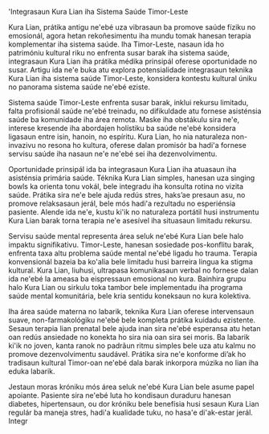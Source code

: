 'Integrasaun Kura Lian iha Sistema Saúde Timor-Leste

Kura Lian, prátika antigu ne'ebé uza vibrasaun ba promove saúde fíziku no emosionál, agora hetan rekoñesimentu iha mundu tomak hanesan terapia komplementar iha sistema saúde. Iha Timor-Leste, nasaun ida ho patrimóniu kultural riku no enfrenta susar barak iha sistema saúde, integrasaun Kura Lian iha prátika médika prinsipál oferese oportunidade no susar. Artigu ida ne'e buka atu explora potensialidade integrasaun teknika Kura Lian iha sistema saúde Timor-Leste, konsidera kontestu kultural úniku no panorama sistema saúde ne'ebé eziste.

Sistema saúde Timor-Leste enfrenta susar barak, inklui rekursu limitadu, falta profisionál saúde ne'ebé treinadu, no difikuldade atu fornese asisténsia saúde ba komunidade iha área remota. Maske iha obstákulu sira ne'e, interese kresende iha abordajen holístiku ba saúde ne'ebé konsidera ligasaun entre isin, hanoin, no espíritu. Kura Lian, ho nia naturaleza non-invazivu no resona ho kultura, oferese dalan promisór ba hadi'a fornese servisu saúde iha nasaun ne'e ne'ebé sei iha dezenvolvimentu.

Oportunidade prinsipál ida ba integrasaun Kura Lian iha atuasaun iha asisténsia primária saúde. Téknika Kura Lian simples, hanesan uza singing bowls ka orienta tonu vokál, bele integradu iha konsulta rotina no vizita saúde. Prátika sira ne'e bele ajuda redús stres, haks’ae presaun asu, no promove relaksasaun jerál, bele mós hadi'a rezultadu no esperiénsia pasiente. Alende ida ne'e, kustu ki'ik no naturaleza portátil husi instrumentu Kura Lian barak torna terapia ne'e asesível iha situasaun limitadu rekursu.

Servisu saúde mental representa área seluk ne'ebé Kura Lian bele halo impaktu signifikativu. Timor-Leste, hanesan sosiedade pos-konflitu barak, enfrenta taxa altu problema saúde mental ne'ebé ligadu ho trauma. Terapia konvensionál bazeia ba ko'alia bele limitadu husi barreira lingua ka stigma kultural. Kura Lian, liuhusi, ultrapasa komunikasaun verbal no fornese dalan ida ne'ebé la ameasa ba eispressaun emosional no kura. Bainhira grupu halo Kura Lian ou sirkulu toka tambor bele implementadu iha programa saúde mental komunitária, bele kria sentidu koneksaun no kura kolektiva.

Iha área saúde materna no labarik, teknika Kura Lian oferese intervensaun suave, non-farmakológiku ne'ebé bele kompleta prátika kuidadu ezistente. Sesaun terapia lian prenatal bele ajuda inan sira ne'ebé esperansa atu hetan oan redús ansiedade no konekta ho sira nia oan sira sei moris. Ba labarik ki'ik no joven, kanta ranok no padrãun ritmu simples bele uza atu kalmu no promove dezenvolvimentu saudável. Prátika sira ne'e konforme di’ak ho tradisaun kultural Timor-oan ne'ebé dala barak inkorpora múzika no lian iha eduka labarik.

Jestaun moras króniku mós área seluk ne'ebé Kura Lian bele asume papel apoiante. Pasiente sira ne'ebé luta ho kondisaun duraduru hanesan diabetes, hipertensaun, ou dor króniku bele benefísia husi sesaun Kura Lian regulár ba maneja stres, hadi'a kualidade tuku, no hasa'e di'ak-estar jerál. Integr